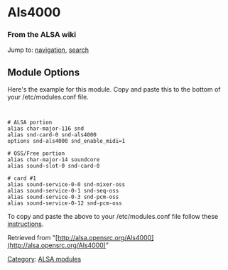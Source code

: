 Als4000
=======

### From the ALSA wiki

Jump to: [navigation](#mw-head), [search](#p-search)

Module Options
--------------

Here's the example for this module. Copy and paste this to the bottom of
your /etc/modules.conf file.

` `

    # ALSA portion
    alias char-major-116 snd
    alias snd-card-0 snd-als4000
    options snd-als4000 snd_enable_midi=1

    # OSS/Free portion
    alias char-major-14 soundcore
    alias sound-slot-0 snd-card-0

    # card #1
    alias sound-service-0-0 snd-mixer-oss
    alias sound-service-0-1 snd-seq-oss
    alias sound-service-0-3 snd-pcm-oss
    alias sound-service-0-12 snd-pcm-oss

To copy and paste the above to your /etc/modules.conf file follow these
[instructions](/Instructions "Instructions").

Retrieved from
"[http://alsa.opensrc.org/Als4000](http://alsa.opensrc.org/Als4000)"

[Category](/Special:Categories "Special:Categories"): [ALSA
modules](/Category:ALSA_modules "Category:ALSA modules")

